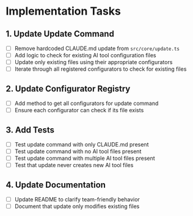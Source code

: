 # Implementation Tasks

## 1. Update Update Command
- [ ] Remove hardcoded CLAUDE.md update from `src/core/update.ts`
- [ ] Add logic to check for existing AI tool configuration files
- [ ] Update only existing files using their appropriate configurators
- [ ] Iterate through all registered configurators to check for existing files

## 2. Update Configurator Registry
- [ ] Add method to get all configurators for update command
- [ ] Ensure each configurator can check if its file exists

## 3. Add Tests
- [ ] Test update command with only CLAUDE.md present
- [ ] Test update command with no AI tool files present
- [ ] Test update command with multiple AI tool files present
- [ ] Test that update never creates new AI tool files

## 4. Update Documentation
- [ ] Update README to clarify team-friendly behavior
- [ ] Document that update only modifies existing files